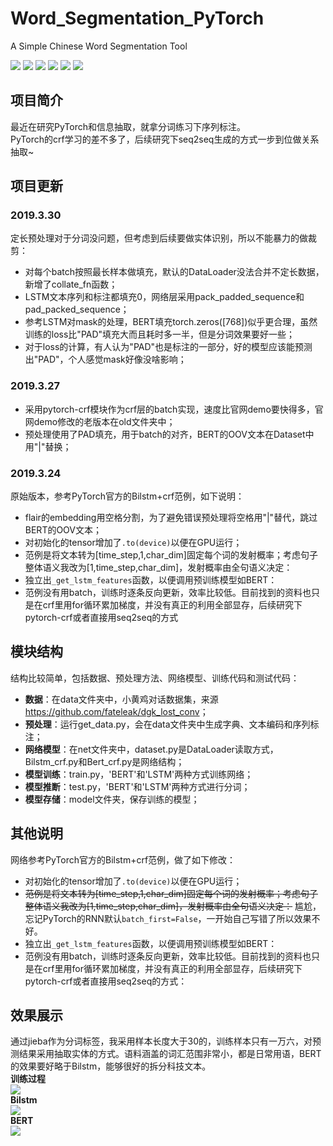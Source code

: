 # Word_Segmentation_PyTorch
A Simple Chinese Word Segmentation Tool

[![](https://img.shields.io/badge/Python-3.6-blue.svg)](https://www.python.org/)
[![](https://img.shields.io/badge/torch-1.0.0-brightgreen.svg)](https://pypi.org/project/torch/1.0.0)
[![](https://img.shields.io/badge/pytorch--crf-0.7.2-brightgreen.svg)](https://pypi.org/project/pytorch-crf/0.7.2)
[![](https://img.shields.io/badge/keras-2.2.0-brightgreen.svg)](https://pypi.org/project/keras/2.2.0)
[![](https://img.shields.io/badge/flair-0.4.1-brightgreen.svg)](https://pypi.org/project/flair/0.4.1/)
[![](https://img.shields.io/badge/jieba-0.39-brightgreen.svg)](https://pypi.org/project/jieba/0.39/)

## **项目简介**
最近在研究PyTorch和信息抽取，就拿分词练习下序列标注。<br>
PyTorch的crf学习的差不多了，后续研究下seq2seq生成的方式一步到位做关系抽取~<br>

## **项目更新**
### **2019.3.30**
定长预处理对于分词没问题，但考虑到后续要做实体识别，所以不能暴力的做裁剪：
* 对每个batch按照最长样本做填充，默认的DataLoader没法合并不定长数据，新增了collate_fn函数；
* LSTM文本序列和标注都填充0，网络层采用pack_padded_sequence和pad_packed_sequence；
* 参考LSTM对mask的处理，BERT填充torch.zeros([768])似乎更合理，虽然训练的loss比"PAD"填充大而且耗时多一半，但是分词效果要好一些；
* 对于loss的计算，有人认为"PAD"也是标注的一部分，好的模型应该能预测出"PAD"，个人感觉mask好像没啥影响；


### **2019.3.27**
* 采用pytorch-crf模块作为crf层的batch实现，速度比官网demo要快得多，官网demo修改的老版本在old文件夹中；<br>
* 预处理使用了PAD填充，用于batch的对齐，BERT的OOV文本在Dataset中用"|"替换；<br>

### **2019.3.24**
原始版本，参考PyTorch官方的Bilstm+crf范例，如下说明：<br>
* flair的embedding用空格分割，为了避免错误预处理将空格用"|"替代，跳过BERT的OOV文本；<br>
* 对初始化的tensor增加了``` .to(device) ```以便在GPU运行；<br>
* 范例是将文本转为[time_step,1,char_dim]固定每个词的发射概率；考虑句子整体语义我改为[1,time_step,char_dim]，发射概率由全句语义决定：<br>
* 独立出```_get_lstm_features```函数，以便调用预训练模型如BERT：<br>
* 范例没有用batch，训练时逐条反向更新，效率比较低。目前找到的资料也只是在crf里用for循环累加梯度，并没有真正的利用全部显存，后续研究下pytorch-crf或者直接用seq2seq的方式<br>

## **模块结构**
结构比较简单，包括数据、预处理方法、网络模型、训练代码和测试代码：<br>
* **数据**：在data文件夹中，小黄鸡对话数据集，来源<https://github.com/fateleak/dgk_lost_conv>；<br>
* **预处理**：运行get_data.py，会在data文件夹中生成字典、文本编码和序列标注；<br>
* **网络模型**：在net文件夹中，dataset.py是DataLoader读取方式，Bilstm_crf.py和Bert_crf.py是网络结构；<br>
* **模型训练**：train.py，'BERT'和'LSTM'两种方式训练网络；<br>
* **模型推断**：test.py，'BERT'和'LSTM'两种方式进行分词；<br>
* **模型存储**：model文件夹，保存训练的模型；<br>

## **其他说明**
网络参考PyTorch官方的Bilstm+crf范例，做了如下修改：<br>
* 对初始化的tensor增加了``` .to(device) ```以便在GPU运行；<br>
* ~~范例是将文本转为[time_step,1,char_dim]固定每个词的发射概率；考虑句子整体语义我改为[1,time_step,char_dim]，发射概率由全句语义决定：~~ 尴尬，忘记PyTorch的RNN默认```batch_first=False```，一开始自己写错了所以效果不好。<br>
* 独立出```_get_lstm_features```函数，以便调用预训练模型如BERT：<br>
* 范例没有用batch，训练时逐条反向更新，效率比较低。目前找到的资料也只是在crf里用for循环累加梯度，并没有真正的利用全部显存，后续研究下pytorch-crf或者直接用seq2seq的方式：

## **效果展示**
通过jieba作为分词标签，我采用样本长度大于30的，训练样本只有一万六，对预测结果采用抽取实体的方式。语料涵盖的词汇范围非常小，都是日常用语，BERT的效果要好略于Bilstm，能够很好的拆分科技文本。<br>
**训练过程**<br>
![](https://github.com/renjunxiang/Word_Segmentation_PyTorch/blob/master/picture/train.png)<br>
**Bilstm**<br>
![](https://github.com/renjunxiang/Word_Segmentation_PyTorch/blob/master/picture/Bilstm.png)<br>
**BERT**<br>
![](https://github.com/renjunxiang/Word_Segmentation_PyTorch/blob/master/picture/BERT.png)<br>